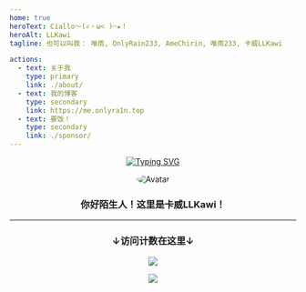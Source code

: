 ```yaml
---
home: true
heroText: Ciallo～(∠・ω< )⌒★！
heroAlt: LLKawi
tagline: 也可以叫我： 唯雨, OnlyRain233, AmeChirin, 唯雨233, 卡威LLKawi

actions:
  - text: 关于我
    type: primary
    link: ./about/
  - text: 我的博客
    type: secondary
    link: https://me.onlyra1n.top
  - text: 要饭！
    type: secondary
    link: ./sponsor/
---
```


<p style="text-align: center">
<a href="https://git.io/typing-svg"><img src="https://readme-typing-svg.demolab.com/?pause=1000&width=450&center=true&lines=Hello+there!+This+is+LLKawi!%3B%E3%81%8B%E3%81%86%E3%81%84%E3%81%A1%E3%82%83%E3%82%93%E3%81%AF%E3%81%A8%E3%81%A6%E3%82%82%E5%8F%AF%E6%84%9B%E3%81%84%E3%81%A7%E3%81%99%EF%BC%81" alt="Typing SVG" /></a>
</p>

<div style="text-align: center">
<img src="https://cravatar.cn/avatar/949b4b017cd9c5b03ec65cfc715c17ec?s=250" alt="Avatar" style="border-radius: 50%">
<h3>你好陌生人！这里是卡威LLKawi！</h3>
</div>

---

<div style="text-align: center;">
    <h3>↓访问计数在这里↓</h3>
    <img src="https://moe-counter.glitch.me/get/@6475578645547358?theme=moebooru">
    <p>
        <a href="https://icp.gov.moe/?keyword=20236040" target="_blank" rel="nofollow">
        <img src="https://me.onlyra1n.top/assets/img/moe.svg">
        </a>
    </p>
</div>
